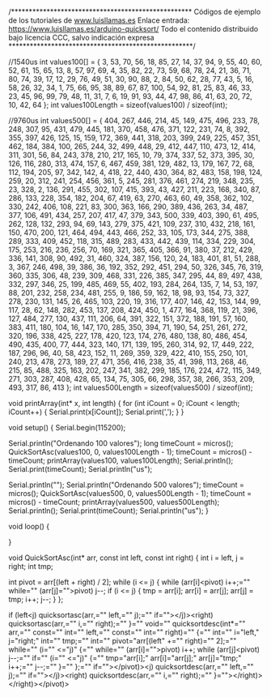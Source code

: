 /***************************************************
Códigos de ejemplo de los tutoriales de www.luisllamas.es
Enlace entrada: https://www.luisllamas.es/arduino-quicksort/
Todo el contenido distribuido bajo licencia CCC, salvo indicación expresa
****************************************************/

//1540us
int values100[] = { 3, 53, 70, 56, 18, 85, 27, 14, 37, 94, 9, 55, 40, 60, 52, 61, 15, 65, 13, 8, 57, 97, 69, 4, 35, 82, 22, 73, 59, 68, 78, 24, 21, 36, 71, 80, 74, 39, 17, 12, 29, 76, 49, 51, 30, 90, 88, 2, 84, 50, 62, 28, 77, 43, 5, 16, 58, 26, 32, 34, 1, 75, 66, 95, 38, 89, 67, 87, 100, 54, 92, 81, 25, 83, 46, 33, 23, 45, 96, 99, 79, 48, 11, 31, 7, 6, 19, 91, 93, 44, 47, 98, 86, 41, 63, 20, 72, 10, 42, 64 };
int values100Length = sizeof(values100) / sizeof(int);

//9760us
int values500[] = { 404, 267, 446, 214, 45, 149, 475, 496, 233, 78, 248, 307, 95, 431, 479, 445, 181, 370, 458, 476, 371, 122, 231, 74, 8, 392, 355, 397, 426, 125, 15, 159, 172, 369, 441, 318, 203, 399, 249, 225, 457, 351, 462, 184, 384, 100, 265, 244, 32, 499, 448, 29, 412, 447, 110, 473, 12, 414, 311, 301, 56, 84, 243, 378, 210, 217, 165, 10, 79, 374, 337, 52, 373, 395, 30, 126, 116, 280, 313, 474, 157, 6, 467, 459, 381, 129, 482, 13, 179, 167, 72, 68, 112, 194, 205, 97, 342, 142, 4, 418, 22, 440, 430, 364, 82, 483, 158, 198, 124, 259, 20, 312, 241, 254, 456, 361, 5, 245, 281, 376, 461, 274, 219, 348, 235, 23, 328, 2, 136, 291, 455, 302, 107, 415, 393, 43, 427, 211, 223, 168, 340, 87, 286, 133, 228, 354, 182, 204, 67, 419, 63, 270, 463, 60, 49, 358, 362, 102, 330, 242, 406, 108, 221, 83, 300, 363, 166, 290, 389, 436, 263, 34, 487, 377, 106, 491, 434, 257, 207, 417, 47, 379, 343, 500, 339, 403, 390, 61, 495, 262, 128, 132, 293, 94, 69, 143, 279, 375, 421, 109, 237, 310, 432, 218, 161, 150, 470, 200, 121, 464, 494, 443, 466, 252, 33, 105, 173, 344, 275, 388, 289, 333, 409, 452, 118, 315, 489, 283, 433, 442, 439, 114, 334, 229, 304, 175, 253, 216, 236, 256, 70, 169, 321, 365, 405, 366, 91, 380, 37, 212, 429, 336, 141, 308, 90, 492, 31, 460, 324, 387, 156, 120, 24, 183, 401, 81, 51, 288, 3, 367, 246, 498, 39, 386, 36, 192, 352, 292, 451, 294, 50, 326, 345, 76, 319, 360, 335, 306, 48, 239, 309, 468, 331, 226, 385, 347, 295, 44, 89, 497, 438, 332, 297, 346, 25, 199, 485, 469, 55, 402, 193, 284, 264, 135, 7, 14, 53, 197, 88, 201, 232, 258, 234, 481, 255, 9, 186, 59, 162, 18, 98, 93, 154, 73, 327, 278, 230, 131, 145, 26, 465, 103, 220, 19, 316, 177, 407, 146, 42, 153, 144, 99, 117, 28, 62, 148, 282, 453, 137, 208, 424, 450, 1, 477, 164, 368, 119, 21, 396, 127, 484, 277, 130, 437, 111, 206, 64, 391, 322, 151, 372, 188, 191, 57, 160, 383, 411, 180, 104, 16, 147, 170, 285, 350, 394, 71, 190, 54, 251, 261, 272, 320, 196, 338, 425, 227, 178, 420, 123, 174, 276, 480, 138, 80, 486, 454, 490, 435, 400, 77, 444, 323, 140, 171, 139, 195, 260, 314, 92, 17, 449, 222, 187, 296, 96, 40, 58, 423, 152, 11, 269, 359, 329, 422, 410, 155, 250, 101, 240, 213, 478, 273, 189, 27, 471, 356, 416, 238, 35, 41, 398, 113, 268, 46, 215, 85, 488, 325, 163, 202, 247, 341, 382, 299, 185, 176, 224, 472, 115, 349, 271, 303, 287, 408, 428, 65, 134, 75, 305, 66, 298, 357, 38, 266, 353, 209, 493, 317, 86, 413 };
int values500Length = sizeof(values500) / sizeof(int);

void printArray(int* x, int length)
{
   for (int iCount = 0; iCount < length; iCount++)
   {
      Serial.print(x[iCount]);
      Serial.print(',');
   }
}

void setup()
{
   Serial.begin(115200);

   Serial.println("Ordenando 100 valores");
   long timeCount = micros();
   QuickSortAsc(values100, 0, values100Length - 1);
   timeCount = micros() - timeCount;
   printArray(values100, values100Length);
   Serial.println();
   Serial.print(timeCount);
   Serial.println("us");

   Serial.println("");
   Serial.println("Ordenando 500 valores");
   timeCount = micros();
   QuickSortAsc(values500, 0, values500Length - 1);
   timeCount = micros() - timeCount;
   printArray(values500, values500Length);
   Serial.println();
   Serial.print(timeCount);
   Serial.println("us");
}

void loop()
{

}

void QuickSortAsc(int* arr, const int left, const int right)
{
   int i = left, j = right;
   int tmp;

   int pivot = arr[(left + right) / 2];
   while (i <= j)
   {
      while (arr[i]<pivot) i++;="" while="" (arr[j]="">pivot) j--;
      if (i <= j)
      {
         tmp = arr[i];
         arr[i] = arr[j];
         arr[j] = tmp;
         i++;
         j--;
      }
   };

   if (left<j) quicksortasc(arr,="" left,="" j);="" if=""></j)><right) quicksortasc(arr,="" i,="" right);="" }="" void="" quicksortdesc(int*="" arr,="" const="" int="" left,="" const="" int="" right)="" {="" int="" i="left," j="right;" int="" tmp;="" int="" pivot="arr[(left" +="" right)="" 2];="" while="" (i="" <="j)" {="" while="" (arr[i]="">pivot) i++;
      while (arr[j]<pivot) j--;="" if="" (i="" <="j)" {="" tmp="arr[i];" arr[i]="arr[j];" arr[j]="tmp;" i++;="" j--;="" }="" };="" if=""></pivot)><j) quicksortdesc(arr,="" left,="" j);="" if=""></j)><right) quicksortdesc(arr,="" i,="" right);="" }=""></right)></right)></pivot)>